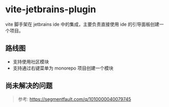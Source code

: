 # vite-jetbrains-plugin

vite 脚手架在 jetbrains ide 中的集成，主要负责直接使用 ide 的引导面板创建一个项目。

## 路线图

- 支持使用社区模块
- 支持通过右键菜单为 monorepo 项目创建一个模块

## 尚未解决的问题

> 参考: <https://segmentfault.com/q/1010000040079745>